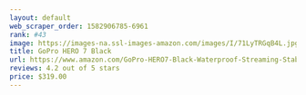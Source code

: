 ```yaml
---
layout: default 
﻿web_scraper_order: 1582906785-6961
rank: #43
image: https://images-na.ssl-images-amazon.com/images/I/71LyTRGqB4L.jpg
title: GoPro HERO 7 Black
url: https://www.amazon.com/GoPro-HERO7-Black-Waterproof-Streaming-Stabilization/dp/B07GDGZCCH/ref=zg_mw_photo_43?_encoding=UTF8&psc=1&refRID=C6DA0XF7JAQBJB1KF3C0
reviews: 4.2 out of 5 stars
price: $319.00 
---
```

